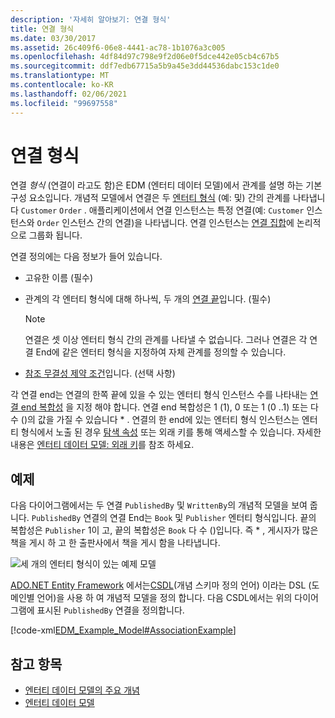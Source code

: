 ```yaml
---
description: '자세히 알아보기: 연결 형식'
title: 연결 형식
ms.date: 03/30/2017
ms.assetid: 26c409f6-06e8-4441-ac78-1b1076a3c005
ms.openlocfilehash: 4df84d97c798e9f2d06e0f5dce442e05cb4c67b5
ms.sourcegitcommit: ddf7edb67715a5b9a45e3dd44536dabc153c1de0
ms.translationtype: MT
ms.contentlocale: ko-KR
ms.lasthandoff: 02/06/2021
ms.locfileid: "99697558"
---
```

# <a name="association-type"></a>연결 형식

연결 *형식* (연결이 라고도 함)은 EDM (엔터티 데이터 모델)에서 관계를 설명 하는 기본 구성 요소입니다. 개념적 모델에서 연결은 두 [엔터티 형식](entity-type.md) (예: 및) 간의 관계를 나타냅니다 `Customer` `Order` . 애플리케이션에서 연결 인스턴스는 특정 연결(예: `Customer` 인스턴스와 `Order` 인스턴스 간의 연결)을 나타냅니다. 연결 인스턴스는 [연결 집합](association-set.md)에 논리적으로 그룹화 됩니다.  
  
 연결 정의에는 다음 정보가 들어 있습니다.  
  
- 고유한 이름 (필수)  
  
- 관계의 각 엔터티 형식에 대해 하나씩, 두 개의 [연결 끝](association-end.md)입니다. (필수)  
  
    > [!NOTE]
    > 연결은 셋 이상 엔터티 형식 간의 관계를 나타낼 수 없습니다. 그러나 연결은 각 연결 End에 같은 엔터티 형식을 지정하여 자체 관계를 정의할 수 있습니다.  
  
- [참조 무결성 제약 조건](referential-integrity-constraint.md)입니다. (선택 사항)  
  
 각 연결 end는 연결의 한쪽 끝에 있을 수 있는 엔터티 형식 인스턴스 수를 나타내는 [연결 end 복합성](association-end-multiplicity.md) 을 지정 해야 합니다. 연결 end 복합성은 1 (1), 0 또는 1 (0 ..1) 또는 다 수 ()의 값을 가질 수 있습니다 \* . 연결의 한 end에 있는 엔터티 형식 인스턴스는 엔터티 형식에서 노출 된 경우 [탐색 속성](navigation-property.md) 또는 외래 키를 통해 액세스할 수 있습니다. 자세한 내용은 [엔터티 데이터 모델: 외래 키](foreign-key-property.md)를 참조 하세요.  
  
## <a name="example"></a>예제  

 다음 다이어그램에서는 두 연결 `PublishedBy` 및 `WrittenBy`의 개념적 모델을 보여 줍니다. `PublishedBy` 연결의 연결 End는 `Book` 및 `Publisher` 엔터티 형식입니다. 끝의 복합성은 `Publisher` 1이 고, 끝의 복합성은 `Book` 다 수 ()입니다. 즉 \* , 게시자가 많은 책을 게시 하 고 한 출판사에서 책을 게시 함을 나타냅니다.  
  
 ![세 개의 엔터티 형식이 있는 예제 모델](./media/association-type/example-model-three-entity-types.gif)  
  
 [ADO.NET Entity Framework](./ef/index.md) 에서는[CSDL](/ef/ef6/modeling/designer/advanced/edmx/csdl-spec)(개념 스키마 정의 언어) 이라는 DSL (도메인별 언어)을 사용 하 여 개념적 모델을 정의 합니다. 다음 CSDL에서는 위의 다이어그램에 표시된 `PublishedBy` 연결을 정의합니다.  
  
 [!code-xml[EDM_Example_Model#AssociationExample](../../../../samples/snippets/xml/VS_Snippets_Data/edm_example_model/xml/books.edmx#associationexample)]  
  
## <a name="see-also"></a>참고 항목

- [엔터티 데이터 모델의 주요 개념](entity-data-model-key-concepts.md)
- [엔터티 데이터 모델](entity-data-model.md)
